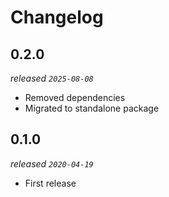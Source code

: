 # Changelog

## 0.2.0
_released `2025-08-08`_
* Removed dependencies
* Migrated to standalone package

## 0.1.0
_released `2020-04-19`_
* First release
